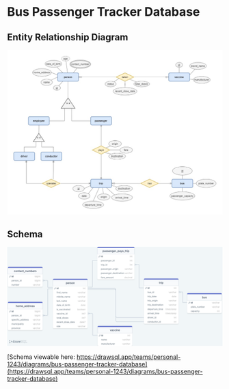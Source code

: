 # Bus Passenger Tracker Database

## Entity Relationship Diagram

![image](./bus-passenger-tracker-db-erd.jpg)

## Schema

![image](./bus-passenger-tracker-database-schema.png)

[Schema viewable here: https://drawsql.app/teams/personal-1243/diagrams/bus-passenger-tracker-database](https://drawsql.app/teams/personal-1243/diagrams/bus-passenger-tracker-database)
